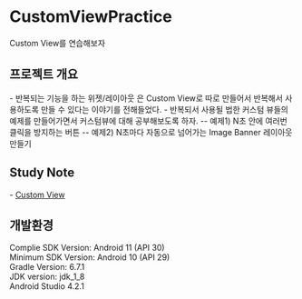 # CustomViewPractice
Custom View를 연습해보자
<br>

<h2>프로젝트 개요</h2>
- 반복되는 기능을 하는 위젯/레이아웃 은 Custom View로 따로 만들어서 반복해서 사용하도록 만들 수 있다는 이야기를 전해들었다.
- 반복되서 사용될 법한 커스텀 뷰들의 예제를 만들어가면서 커스텀뷰에 대해 공부해보도록 하자.
-- 예제1) N초 안에 여러번 클릭을 방지하는 버튼
-- 예제2) N초마다 자동으로 넘어가는 Image Banner 레이아웃 만들기
<br>

<h2>Study Note</h2>
- <a href="https://blog.naver.com/ponson1017/222475344604"> Custom View </a><br>

<h2>개발환경</h2>
Complie SDK Version: Android 11 (API 30) <br>
Minimum SDK Version: Android 10 (API 29) <br>
Gradle Version: 6.7.1 <br>
JDK version: jdk_1_8 <br>
Android Studio 4.2.1 <br>